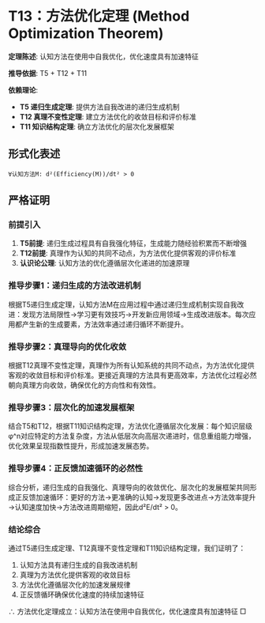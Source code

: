 # T13：方法优化定理 (Method Optimization Theorem)

**定理陈述**: 认知方法在使用中自我优化，优化速度具有加速特征

**推导依据**: T5 + T12 + T11

**依赖理论**:
- **T5 递归生成定理**: 提供方法自我改进的递归生成机制
- **T12 真理不变性定理**: 建立方法优化的收敛目标和评价标准
- **T11 知识结构定理**: 确立方法优化的层次化发展框架  

## 形式化表述  
```  
∀认知方法M: d²(Efficiency(M))/dt² > 0  
```  

## 严格证明

### 前提引入
1. **T5前提**: 递归生成过程具有自我强化特征，生成能力随经验积累而不断增强
2. **T12前提**: 真理作为认知的共同不动点，为方法优化提供客观的评价标准
3. **认识论公理**: 认知方法的优化遵循层次化递进的加速原理

### 推导步骤1：递归生成的方法改进机制
根据T5递归生成定理，认知方法M在应用过程中通过递归生成机制实现自我改进：发现方法局限性→学习更有效技巧→开发新应用领域→生成改进版本。每次应用都产生新的生成要素，方法效率通过递归循环不断提升。

### 推导步骤2：真理导向的优化收敛
根据T12真理不变性定理，真理作为所有认知系统的共同不动点，为方法优化提供客观的收敛目标和评价标准。更接近真理的方法具有更高效率，方法优化过程必然朝向真理方向收敛，确保优化的方向性和有效性。

### 推导步骤3：层次化的加速发展框架
结合T5和T12，根据T11知识结构定理，方法优化遵循层次化发展：每个知识层级φ^n对应特定的方法复杂度，方法从低层次向高层次递进时，信息重组能力增强，优化效果呈现指数性提升，形成加速发展态势。

### 推导步骤4：正反馈加速循环的必然性
综合分析，递归生成的自我强化、真理导向的收敛优化、层次化的发展框架共同形成正反馈加速循环：更好的方法→更准确的认知→发现更多改进点→方法效率提升→认知速度加快→方法改进周期缩短，因此d²E/dt² > 0。

### 结论综合
通过T5递归生成定理、T12真理不变性定理和T11知识结构定理，我们证明了：
1. 认知方法具有递归生成的自我改进机制
2. 真理为方法优化提供客观的收敛目标
3. 方法优化遵循层次化的加速发展规律
4. 正反馈循环确保优化速度的持续加速特征

∴ 方法优化定理成立：认知方法在使用中自我优化，优化速度具有加速特征 □  